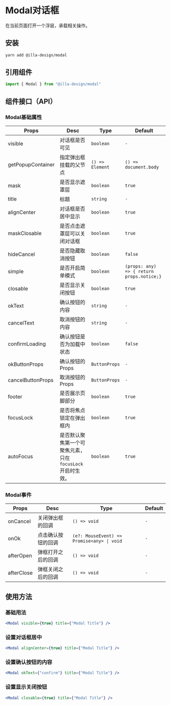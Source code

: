 # Modal对话框

在当前页面打开一个浮层，承载相关操作。

## 安装

```bash
yarn add @illa-design/modal
```

## 引用组件

```jsx
import { Modal } from "@illa-design/modal"
```

## 组件接口（API）

### Modal基础属性

| Props             | Desc                                                        | Type            | Default                                   |
| ----------------- | ----------------------------------------------------------- | --------------- | ----------------------------------------- |
| visible           | 对话框是否可见                                              | `boolean`       | `-`                                       |
| getPopupContainer | 指定弹出框挂载的父节点                                      | `() => Element` | `() => document.body`                     |
| mask              | 是否显示遮罩层                                              | `boolean`       | `true`                                    |
| title             | 标题                                                        | `string`        | `-`                                       |
| alignCenter       | 对话框是否居中显示                                          | `boolean`       | `true`                                    |
| maskClosable      | 是否点击遮罩层可以关闭对话框                                | `boolean`       | `true`                                    |
| hideCancel        | 是否隐藏取消按钮                                            | `boolean`       | `false`                                   |
| simple            | 是否开启简单模式                                            | `boolean`       | `(props: any) => { return props.notice;}` |
| closable          | 是否显示关闭按钮                                            | `boolean`       | `true`                                    |
| okText            | 确认按钮的内容                                              | `string`        | `-`                                       |
| cancelText        | 取消按钮的内容                                              | `string`        | `-`                                       |
| confirmLoading    | 确认按钮是否为加载中状态                                    | `boolean`       | `false`                                   |
| okButtonProps     | 确认按钮的Props                                             | `ButtonProps`   | `-`                                       |
| cancelButtonProps | 取消按钮的Props                                             | `ButtonProps`   | `-`                                       |
| footer            | 是否展示页脚部分                                            | `boolean`       | `true`                                    |
| focusLock         | 是否将焦点锁定在弹出框内                                    | `boolean`       | `true`                                    |
| autoFocus         | 是否默认聚焦第一个可聚焦元素，只在 `focusLock` 开启时生效。 | `boolean`       | `true`                                    |

### Modal事件

| Props      | Desc               | Type                                      | Default |
| ---------- | ------------------ | ----------------------------------------- | ------- |
| onCancel   | 关闭弹出框的回调   | `() => void`                              | `-`     |
| onOk       | 点击确认按钮的回调 | `(e?: MouseEvent) => Promise<any> \| void` | `-`     |
| afterOpen  | 弹框打开之后的回调 | `() => void`                              | `-`     |
| afterClose | 弹框关闭之后的回调 | `() => void`                              | `-`     |

## 使用方法

### 基础用法

```jsx
<Modal visible={true} title={"Modal Title"} />
```

### 设置对话框居中

```jsx
<Modal alignCenter={true} title={"Modal Title"} />
```

### 设置确认按钮的内容

```jsx
<Modal okText={"confirm"} title={"Modal Title"} />
```

### 设置显示关闭按钮

```jsx
<Modal closable={true} title={"Modal Title"} />
```
